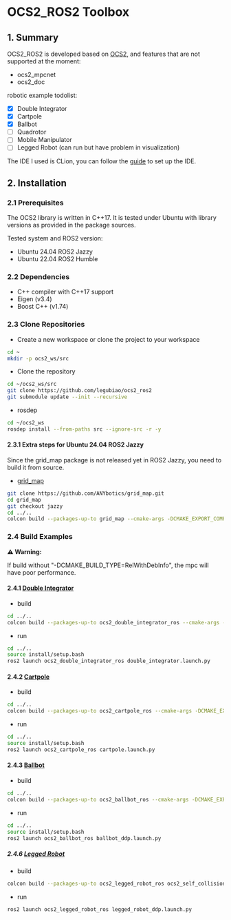 # OCS2_ROS2 Toolbox

## 1. Summary
OCS2_ROS2 is developed based on [OCS2](https://github.com/leggedrobotics/ocs2), and features that are not supported at the moment:

* ocs2_mpcnet
* ocs2_doc

robotic example todolist:
- [x] Double Integrator
- [x] Cartpole
- [x] Ballbot
- [ ] Quadrotor
- [ ] Mobile Manipulator
- [ ] Legged Robot (can run but have problem in visualization)

The IDE I used is CLion, you can follow the [guide](https://www.jetbrains.com/help/clion/ros2-tutorial.html) to set up the IDE.

## 2. Installation
### 2.1 Prerequisites
The OCS2 library is written in C++17. It is tested under Ubuntu with library versions as provided in the package sources.

Tested system and ROS2 version:
* Ubuntu 24.04 ROS2 Jazzy
* Ubuntu 22.04 ROS2 Humble

### 2.2 Dependencies
* C++ compiler with C++17 support
* Eigen (v3.4)
* Boost C++ (v1.74)

### 2.3 Clone Repositories
* Create a new workspace or clone the project to your workspace
```bash
cd ~
mkdir -p ocs2_ws/src
```
* Clone the repository

```bash
cd ~/ocs2_ws/src
git clone https://github.com/legubiao/ocs2_ros2
git submodule update --init --recursive
```
* rosdep
```bash
cd ~/ocs2_ws
rosdep install --from-paths src --ignore-src -r -y
```

#### 2.3.1 Extra steps for Ubuntu 24.04 ROS2 Jazzy
Since the grid_map package is not released yet in ROS2 Jazzy, you need to build it from source. 
* [grid_map](https://github.com/ANYbotics/grid_map)
```bash
git clone https://github.com/ANYbotics/grid_map.git
cd grid_map
git checkout jazzy
cd ../..
colcon build --packages-up-to grid_map --cmake-args -DCMAKE_EXPORT_COMPILE_COMMANDS=ON -DCMAKE_BUILD_TYPE=RelWithDebInfo
```
### 2.4 Build Examples
**⚠️ Warning:**

If build without "-DCMAKE_BUILD_TYPE=RelWithDebInfo", the mpc will have poor performance.
#### 2.4.1 [Double Integrator](https://leggedrobotics.github.io/ocs2/robotic_examples.html#double-integrator)

* build
```bash
cd ../..
colcon build --packages-up-to ocs2_double_integrator_ros --cmake-args -DCMAKE_EXPORT_COMPILE_COMMANDS=ON -DCMAKE_BUILD_TYPE=RelWithDebInfo
```
* run
```bash
cd ../..
source install/setup.bash
ros2 launch ocs2_double_integrator_ros double_integrator.launch.py
```

#### 2.4.2 [Cartpole](https://leggedrobotics.github.io/ocs2/robotic_examples.html#cartpole)

* build
```bash
cd ../..
colcon build --packages-up-to ocs2_cartpole_ros --cmake-args -DCMAKE_EXPORT_COMPILE_COMMANDS=ON -DCMAKE_BUILD_TYPE=RelWithDebInfo
```
* run
```bash
cd ../..
source install/setup.bash
ros2 launch ocs2_cartpole_ros cartpole.launch.py
```


#### 2.4.3 [Ballbot](https://leggedrobotics.github.io/ocs2/robotic_examples.html#ballbot)

* build
```bash
cd ../..
colcon build --packages-up-to ocs2_ballbot_ros --cmake-args -DCMAKE_EXPORT_COMPILE_COMMANDS=ON -DCMAKE_BUILD_TYPE=RelWithDebInfo
```
* run
```bash
cd ../..
source install/setup.bash
ros2 launch ocs2_ballbot_ros ballbot_ddp.launch.py
```


##### 2.4.6 [Legged Robot](https://leggedrobotics.github.io/ocs2/robotic_examples.html#legged-robot)
* build
```bash
colcon build --packages-up-to ocs2_legged_robot_ros ocs2_self_collision_visualization --cmake-args -DCMAKE_EXPORT_COMPILE_COMMANDS=ON -DCMAKE_BUILD_TYPE=RelWithDebInfo
```
* run
```bash
ros2 launch ocs2_legged_robot_ros legged_robot_ddp.launch.py
```